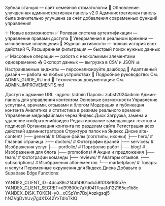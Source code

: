 Зубная станция — сайт семейной стоматологии
🎉 Обновление: улучшенная административная панель v2.0
Административная панель была значительно улучшена за счёт добавления современных функций управления!

✨ Новые возможности
✅ Ролевая система аутентификации — управление правами доступа
🔔 Уведомления в реальном времени — мгновенные оповещения
📝 Журнал активности — полная история всех действий
🔍 Расширенная фильтрация — быстрый поиск нужных данных
✅ Массовые операции — работа с несколькими элементами одновременно
📤 Экспорт данных — выгрузка в CSV и JSON
📊 Настраиваемые виджеты — персонализируйте дашборд
📱 Адаптивный дизайн — работа на любых устройствах
📖 Подробное руководство: См. ADMIN_GUIDE_RU.md 🔧 Техническая документация: См. ADMIN_IMPROVEMENTS.md

Доступ к админке
URL -адрес: /admin
Пароль: zubst2024admin
Админ-панель для управления контентом
Основные возможности
Управление услугами, врачами, отзывами и блогом
Модерация и публикация контента
Аналитика и статистика в режиме реального времени
Управление медиафайлами через Яндекс.Диск
Загрузка, замена и удаление изображений/видео
Редактирование замещающих текстов и подписей
Организация контента по разделам сайта
Регистрация всех действий администраторов
Структура папок на Яндекс.Диске
site-content/
├── general/        # Общие файлы (логотипы, иконки)
├── hero/           # Главная страница
├── doctors/        # Фотографии врачей
├── services/       # Изображения услуг
├── portfolio/      # Портфолио работ
├── blog/           # Изображения для блога
├── promotions/     # Акции и предложения
├── team/           # Фотографии команды
├── reviews/        # Аватары отзывов
├── subscriptions/  # Изображения абонементов
└── marketplace/    # Товары и услуги
Переменные окружения для Яндекс.Диска
Добавьте в Supabase Edge Functions:

YANDEX_CLIENT_ID=4dca89c2f4df4901adc58f018e165b7e
YANDEX_CLIENT_SECRET=d39800e7a7d0417eaa1d122165ee1b8c
YANDEX_DISK_TOKEN=y0__xCSpYm7BxjAozkgsqj5-hNZVgDvhUvj7gdX1X42YxTdIoTkIQ
